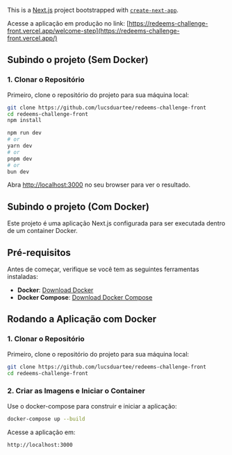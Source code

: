 This is a [Next.js](https://nextjs.org) project bootstrapped with [`create-next-app`](https://nextjs.org/docs/pages/api-reference/create-next-app).

Acesse a aplicação em produção no link: [https://redeems-challenge-front.vercel.app/welcome-step](https://redeems-challenge-front.vercel.app/)

## Subindo o projeto (Sem Docker)

### 1. Clonar o Repositório
Primeiro, clone o repositório do projeto para sua máquina local:

```bash
git clone https://github.com/lucsduartee/redeems-challenge-front
cd redeems-challenge-front
npm install
```

```bash
npm run dev
# or
yarn dev
# or
pnpm dev
# or
bun dev
```

Abra [http://localhost:3000](http://localhost:3000) no seu browser para ver o resultado.

## Subindo o projeto (Com Docker)

Este projeto é uma aplicação Next.js configurada para ser executada dentro de um container Docker.

## Pré-requisitos

Antes de começar, verifique se você tem as seguintes ferramentas instaladas:
- **Docker**: [Download Docker](https://www.docker.com/get-started)
- **Docker Compose**: [Download Docker Compose](https://docs.docker.com/compose/install/)

## Rodando a Aplicação com Docker

### 1. Clonar o Repositório
Primeiro, clone o repositório do projeto para sua máquina local:

```bash
git clone https://github.com/lucsduartee/redeems-challenge-front
cd redeems-challenge-front
```

### 2. Criar as Imagens e Iniciar o Container
Use o docker-compose para construir e iniciar a aplicação:

```bash
docker-compose up --build
```
Acesse a aplicação em:

```bash
http://localhost:3000
```
